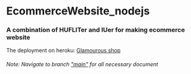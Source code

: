 # EcommerceWebsite_nodejs

### A combination of  HUFLITer and IUer for making ecommerce website

<p> The deployment on heroku: <a href=https://glamourous-shop.herokuapp.com>Glamourous shop</a>

  ###### Note: Navigate to branch <a href=https://github.com/Nguyenle23/EcommerceWebsite_nodejs/tree/main >"main"</a> for all necessary document
